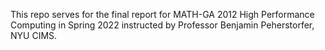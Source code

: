 This repo serves for the final report for MATH-GA 2012 High Performance Computing in Spring 2022 instructed by Professor Benjamin Peherstorfer, NYU CIMS. 
